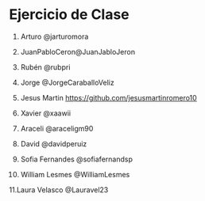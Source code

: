 # Ejercicio de Clase

1. Arturo @jarturomora

2. JuanPabloCeron@JuanJabloJeron

3. Rubén @rubpri

4. Jorge @JorgeCaraballoVeliz

5. Jesus Martin https://github.com/jesusmartinromero10

6. Xavier @xaawii

7. Araceli @araceligm90

8. David @davidperuiz

9. Sofia Fernandes @sofiafernandsp

10. William Lesmes @WilliamLesmes

11.Laura Velasco @Lauravel23
